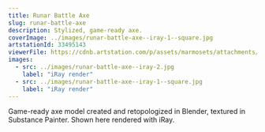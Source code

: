 ```yaml
---
title: Runar Battle Axe
slug: runar-battle-axe
description: Stylized, game-ready axe.
coverImage: ../images/runar-battle-axe--iray-1--square.jpg
artstationId: 33495143
viewerFile: https://cdnb.artstation.com/p/assets/marmosets/attachments/033/495/143/original/runar-battle-axe.mview?1609779518=
images:
  - src: ../images/runar-battle-axe--iray-2.jpg
    label: "iRay render"
  - src: ../images/runar-battle-axe--iray-1--square.jpg
    label: "iRay render"
---
```


Game-ready axe model created and retopologized in Blender, textured in Substance Painter. Shown here rendered with iRay.